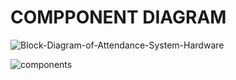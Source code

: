 # **COMPPONENT DIAGRAM**

![Block-Diagram-of-Attendance-System-Hardware](https://user-images.githubusercontent.com/94214304/143205421-d7d1fbe6-9f28-4b23-a111-bfc2974ed977.png)

![components](https://user-images.githubusercontent.com/94214304/143201499-84b633af-41e6-41c8-ad7e-62efae975e16.png)
